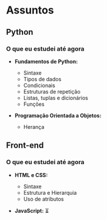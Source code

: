 # Assuntos

## Python

### O que eu estudei até agora

- **Fundamentos de Python:**
  - Sintaxe
  - Tipos de dados
  - Condicionais
  - Estruturas de repetição
  - Listas, tuplas e dicionários
  - Funções

- **Programação Orientada a Objetos:**
  - Herança

## Front-end

### O que eu estudei até agora

- **HTML e CSS:**
  - Sintaxe
  - Estrutura e Hierarquia
  - Uso de atributos

- **JavaScript:**
  ⏳
